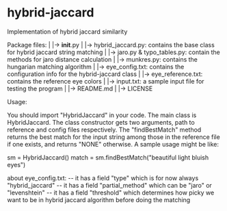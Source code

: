# hybrid-jaccard
Implementation of hybrid jaccard similarity

Package files:
|
|-> __init__.py
|
|-> hybrid_jaccard.py: contains the base class for hybrid jaccard string matching
|
|-> jaro.py & typo_tables.py: contain the methods for jaro distance calculation
|
|-> munkres.py: contains the hungarian matching algorithm
|
|-> eye_config.txt: contains the configuration info for the hybrid-jaccard class
|
|-> eye_reference.txt: contains the reference eye colors
|
|-> input.txt: a sample input file for testing the program
|
|-> README.md
|
|-> LICENSE

Usage:

You should import "HybridJaccard" in your code. The main class is HybridJaccard.
The class constructor gets two arguments, path to reference and config files respectively.
The "findBestMatch" method returns the best match for the input string among those in the 
reference file if one exists, and returns "NONE" otherwise. A sample usage might be like:

sm = HybridJaccard()
match = sm.findBestMatch("beautiful light bluish eyes")

about eye_config.txt:
-- it has a field "type" which is for now always "hybrid_jaccard"
-- it has a field "partial_method" which can be "jaro" or "levenshtein"
-- it has a field "threshold" which determines how picky we want to be in hybrid jaccard algorithm before doing the matching


